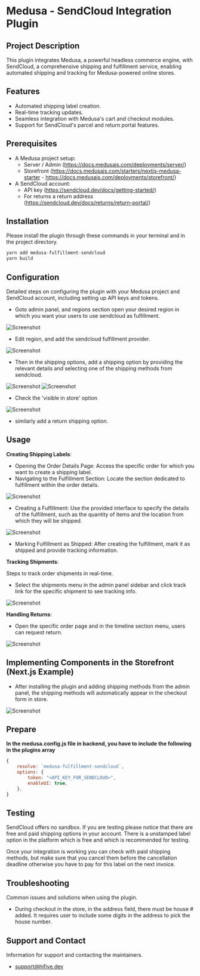 
# Medusa - SendCloud Integration Plugin

## Project Description
This plugin integrates Medusa, a powerful headless commerce engine, with SendCloud, a comprehensive shipping and fulfillment service, enabling automated shipping and tracking for Medusa-powered online stores.

## Features
- Automated shipping label creation.
- Real-time tracking updates.
- Seamless integration with Medusa's cart and checkout modules.
- Support for SendCloud's parcel and return portal features.

## Prerequisites
- A Medusa project setup:
    - Server / Admin (https://docs.medusajs.com/deployments/server/)
    - Storefront (https://docs.medusajs.com/starters/nextjs-medusa-starter - https://docs.medusajs.com/deployments/storefront/)
- A SendCloud account:
    - API key (https://sendcloud.dev/docs/getting-started/)
    - For returns a return address (https://sendcloud.dev/docs/returns/return-portal/)

## Installation

Please install the plugin through these commands in your terminal and in the project directory.

```js
yarn add medusa-fulfillment-sendcloud
yarn build
```

## Configuration
Detailed steps on configuring the plugin with your Medusa project and SendCloud account, including setting up API keys and tokens.

- Goto admin panel, and regions section open your desired region in which you want your users to use sendcloud as fulfillment.

![Screenshot](./public/1-goto-regions.png)


- Edit region, and add the sendcloud fulfillment provider.

![Screenshot](./public/2-open-region.png)


- Then in the shipping options, add a shipping option by providing the relevant details and selecting one of the shipping methods from sendcloud.

![Screenshot](./public/3-add-option-1.png)
![Screenshot](./public/3-add-option.png)

- Check the 'visible in store' option

![Screenshot](./public/visible-in-store.png)

- similarly add a return shipping option.

## Usage
**Creating Shipping Labels**:
- Opening the Order Details Page: Access the specific order for which you want to create a shipping label.
- Navigating to the Fulfillment Section: Locate the section dedicated to fulfillment within the order details.

 
![Screenshot](./public/6-create-fulfullment-1.png)

- Creating a Fulfillment: Use the provided interface to specify the details of the fulfillment, such as the quantity of items and the location from which they will be shipped.

![Screenshot](./public/6-create-fulfullment-2.png)

- Marking Fulfillment as Shipped: After creating the fulfillment, mark it as shipped and provide tracking information.

**Tracking Shipments**:

Steps to track order shipments in real-time.
- Select the shipments menu in the admin panel sidebar and click track link for the specific shipment to see tracking info.
 
![Screenshot](./public/8-tracking.png)
      
**Handling Returns**:
- Open the specific order page and in the timeline section menu, users can request return.

![Screenshot](./public/7-request-return.png)

## Implementing Components in the Storefront (Next.js Example)

- After installing the plugin and adding shipping methods from the admin panel, the shipping methods will automatically appear in the checkout form in store.

![Screenshot](./public/storefront.png)

## Prepare

**In the medusa.config.js file in backend, you have to include the following in the plugins array**

```js
{
    resolve: `medusa-fulfillment-sendcloud`,
    options: {
        token: "<API_KEY_FOR_SENDCLOUD>",
        enableUI: true,
    },
}
```

## Testing

SendCloud offers no sandbox. If you are testing please notice that there are free and paid shipping options in your account. There is a unstamped label option in the platform which is free and which is recommended for testing.

Once your integration is working you can check with paid shipping methods, but make sure that you cancel them before the cancellation deadline otherwise you have to pay for this label on the next invoice.

## Troubleshooting
Common issues and solutions when using the plugin.

- During checkout in the store, in the address field, there must be house # added. It requires user to include some digits in the address to pick the house number.

## Support and Contact
Information for support and contacting the maintainers.
- support@hifive.dev
